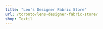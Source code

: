 ```yaml
---
title: "Len's Designer Fabric Store"
url: /toronto/lens-designer-fabric-store/
shop: Textil
---
```

